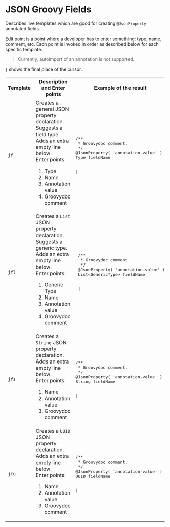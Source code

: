 # JSON Groovy Fields
Describes live templates which are good for creating `@JsonProperty` annotated fields.

Edit point is a point where a developer has to enter something: type, name, comment, etc. Each point is invoked in order as described below for each specific template.

> Currently, autoimport of an annotation is not supported.

`|` shows the final place of the cursor.

<table>
  <tr>
    <th>Template</th><th>Description and Enter points</th><th>Example of the result</th>
  </tr>
  <tr>
    <td><code>jf</code></td>
    <td>Creates a general JSON property declaration. Suggests a field type. Adds an extra empty line below.<br/>
      Enter points:<br/>
      <ol>
        <li>Type</li>
        <li>Name</li>
        <li>Annotation value</li>
        <li>Groovydoc comment</li>
      </ol>
    </td>
    <td>
      <pre lang='Groovy'>
/**
 * Groovydoc comment.
 */
@JsonProperty( 'annotation-value' )
Type fieldName
<br/>
|</pre>
    </td>
  </tr>
  <tr>
      <td><code>jfl</code></td>
      <td>Creates a <code>List</code> JSON property declaration. Suggests a generic type. Adds an extra empty line below.<br/>
        Enter points:<br/>
        <ol>
          <li>Generic Type</li>
          <li>Name</li>
          <li>Annotation value</li>
          <li>Groovydoc comment</li>
        </ol>
      </td>
      <td>
        <pre lang='Groovy'>
 /**
  * Groovydoc comment.
  */
 @JsonProperty( 'annotation-value' )
 List&lt;GenericType&gt; fieldName
 <br/>
 |</pre>
      </td>
    </tr>
  <tr>
    <td><code>jfs</code></td>
    <td>Creates a <code>String</code> JSON property declaration. Adds an extra empty line below.<br/>
      Enter points:<br/>
      <ol>
        <li>Name</li>
        <li>Annotation value</li>
        <li>Groovydoc comment</li>
      </ol>
    </td>
    <td>
    <pre lang='Groovy'>
/**
 * Groovydoc comment.
 */
@JsonProperty( 'annotation-value' )
String fieldName
<br/>
|</pre>
    </td>
  </tr>
  <tr>
    <td><code>jfu</code></td>
    <td>Creates a <code>UUID</code> JSON property declaration. Adds an extra empty line below.<br/>
      Enter points:<br/>
      <ol>
        <li>Name</li>
        <li>Annotation value</li>
        <li>Groovydoc comment</li>
      </ol>
    </td>
    <td>
    <pre lang='Groovy'>
/**
 * Groovydoc comment.
 */
@JsonProperty( 'annotation-value' )
UUID fieldName
<br/>
|</pre>
    </td>
  </tr>
</table>
